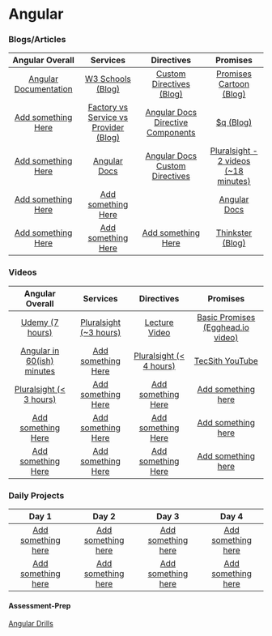 # Angular

### Blogs/Articles
|                       Angular Overall                     |                Services                                                   |                                 Directives                            |                                 Promises                                 |
|                       :-------------:                     |             :-------------:                                               |                              :-------------:                          |                             :-------------:                              |
| <a href="https://goo.gl/a2vIxv">Angular Documentation</a> | <a href="https://goo.gl/6pAQ9q">W3 Schools (Blog)</a>                     | <a href="https://goo.gl/xHnFp8">Custom Directives (Blog)</a>          | <a href="https://goo.gl/cXT3Ew">Promises Cartoon (Blog)</a>              |
| <a href="#">Add something Here</a>                        | <a href="https://goo.gl/jNEPRL">Factory vs Service vs Provider (Blog)</a> | <a href="https://goo.gl/yHCJIx">Angular Docs Directive Components</a> | <a href="https://goo.gl/bPnqo9">$q (Blog)</a>                            |
| <a href="#">Add something Here</a>                        | <a href="https://goo.gl/giwQ3Z">Angular Docs</a>                          | <a href="https://goo.gl/bZYTWl">Angular Docs Custom Directives</a>    | <a href="https://goo.gl/0AJ4xU">Pluralsight - 2 videos (~18 minutes)</a> |
| <a href="#">Add something Here</a>                        | <a href="#">Add something Here</a>                                        || <a href="https://goo.gl/dd3spB">Angular Docs</a>                         |
| <a href="#">Add something Here</a>                        | <a href="#">Add something Here</a>                                        | <a href="#">Add something Here</a>                                    | <a href="https://goo.gl/tHJQS5">Thinkster (Blog)</a>                     |


### Videos
|                       Angular Overall                          |                Services                                                   |                                 Directives                            |                                 Promises                                 |
|                       :-------------:                          |             :-------------:                                               |                              :-------------:                          |                             :-------------:                              |
| <a href="https://goo.gl/rohwTQ">Udemy (7 hours)</a>            | <a href="https://goo.gl/4O0Ckt">Pluralsight (~3 hours)</a>                | <a href="https://goo.gl/BQyNKR">Lecture Video</a>           | <a href="https://goo.gl/8FdJ6R">Basic Promises (Egghead.io video)</a>    |
| <a href="https://goo.gl/inXTyY">Angular in 60(ish) minutes</a> | <a href="#">Add something Here</a>                                        | <a href="https://goo.gl/XAz2ue">Pluralsight (< 4 hours)</a> | <a href="https://goo.gl/dvONIY">TecSith YouTube</a> |
| <a href="https://goo.gl/9SkJK5">Pluralsight (< 3 hours)</a>    | <a href="#">Add something Here</a>                                        | <a href="#">Add something Here</a>                                    | <a href="#">Add something here</a> |
| <a href="#">Add something Here</a>                             | <a href="#">Add something Here</a>                                        | <a href="#">Add something Here</a>                                    | <a href="#">Add something here</a> |
| <a href="#">Add something Here</a>                             | <a href="#">Add something Here</a>                                        | <a href="#">Add something Here</a>                                    | <a href="#">Add something here</a> |

<!---->
<!--| <a href="#">Add something Here</a>                             | <a href="#">Add something Here</a>                                        | <a href="#">Add something Here</a>                                    | <a href="#">Add something here</a> |-->
<!--| <a href="#">Add something Here</a>                             | <a href="#">Add something Here</a>                                        | <a href="#">Add something Here</a>                                    | <a href="#">Add something here</a> |-->
<!--| <a href="#">Add something Here</a>                             | <a href="#">Add something Here</a>                                        | <a href="#">Add something Here</a>                                    | <a href="#">Add something here</a> |-->
<!--| <a href="#">Add something Here</a>                             | <a href="#">Add something Here</a>                                        | <a href="#">Add something Here</a>                                    | <a href="#">Add something here</a> |-->
<!--| <a href="#">Add something Here</a>                             | <a href="#">Add something Here</a>                                        | <a href="#">Add something Here</a>                                    | <a href="#">Add something here</a> |-->



### Daily Projects

|                     Day 1                               |                         Day 2                         |               Day 3                                   |                 Day 4                                 |
|                  :-----------:                          |                     :-----------:                     |             :-----------:                             |             :-----------:                             |
| <a href="#">Add something here</a>                      | <a href="#">Add something here</a>                    | <a href="#">Add something here</a>                    | <a href="#">Add something here</a>                    | <a href="#">Add something here</a>                    |
| <a href="#">Add something here</a>                      | <a href="#">Add something here</a>                    | <a href="#">Add something here</a>                    | <a href="#">Add something here</a>                    | <a href="#">Add something here</a>                    |



#### Assessment-Prep
<a href="https://github.com/DevMountain/angular-drills">Angular Drills</a>